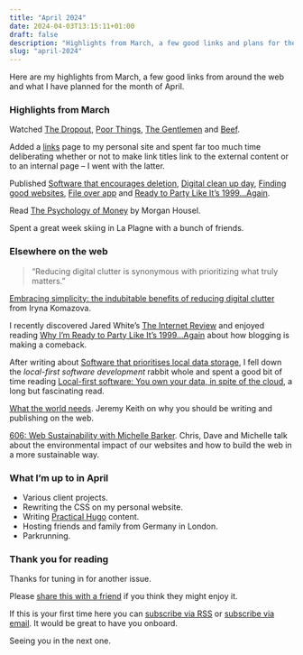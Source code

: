 ```yaml
---
title: "April 2024"
date: 2024-04-03T13:15:11+01:00
draft: false
description: "Highlights from March, a few good links and plans for the month ahead."
slug: "april-2024"
---
```


Here are my highlights from March, a few good links from around the web and what I have planned for the month of April.

### Highlights from March

Watched [The Dropout](https://www.imdb.com/title/tt10166622/), [Poor Things](https://www.imdb.com/title/tt14230458/), [The Gentlemen](https://www.imdb.com/title/tt13210838/) and [Beef](https://www.imdb.com/title/tt14403178/).

Added a [links](https://harrycresswell.com/links/) page to my personal site and spent far too much time deliberating whether or not to make link titles link to the external content or to an internal page – I went with the latter.

Published [Software that encourages deletion](https://harrycresswell.com/writing/software-that-encourages-deletion/), [Digital clean up day](https://harrycresswell.com/writing/digital-clean-up-day/), [Finding good websites](https://harrycresswell.com/links/finding-good-websites/), [File over app](https://harrycresswell.com/links/file-over-app/) and [Ready to Party Like It’s 1999…Again](https://harrycresswell.com/links/party-like-its-1999/).

Read [The Psychology of Money](https://www.goodreads.com/book/show/41881472-the-psychology-of-money) by Morgan Housel.

Spent a great week skiing in La Plagne with a bunch of friends.

### Elsewhere on the web

> “Reducing digital clutter is synonymous with prioritizing what truly matters.”

[Embracing simplicity: the indubitable benefits of reducing digital clutter](https://www.worldcleanupday.org/post/embracing-simplicity-the-indubitable-benefits-of-reducing-digital-clutter) from Iryna Komazova.

I recently discovered Jared White’s [The Internet Review](https://theinternet.review/) and enjoyed reading [Why I’m Ready to Party Like It’s 1999…Again](https://theinternet.review/2024/03/13/ready-to-party-like-its-1999/) about how blogging is making a comeback.

After writing about [Software that prioritises local data storage](https://harrycresswell.com/writing/software-that-encourages-deletion/#software-that-prioritises-local-data-storage), I fell down the *local-first software development* rabbit whole and spent a good bit of time reading [Local-first software: You own your data, in spite of the cloud](https://www.inkandswitch.com/local-first/), a long but fascinating read.

[What the world needs](https://adactio.com/journal/20996). Jeremy Keith on why you should be writing and publishing on the web.

[606: Web Sustainability with Michelle Barker](https://shoptalkshow.com/606/). Chris, Dave and Michelle talk about the environmental impact of our websites and how to build the web in a more sustainable way.

### What I’m up to in April

- Various client projects.
- Rewriting the CSS on my personal website.
- Writing [Practical Hugo](https://practicalhugo.com/) content.
- Hosting friends and family from Germany in London.
- Parkrunning.


### Thank you for reading

Thanks for tuning in for another issue.

Please [share this with a friend](https://harrycresswell.com/newsletter/april-2024) if you think they might enjoy it.

If this is your first time here you can [subscribe via RSS](https://harrycresswell.com/feeds/) or [subscribe via email](https://harrycresswell.us14.list-manage.com/subscribe/post?u=4e8fba8d0ab4a857159c0104e&id=d6ad2b65ca). It would be great to have you onboard.

Seeing you in the next one.
